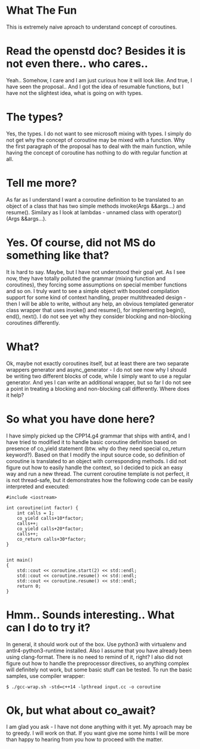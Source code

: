 What The Fun
============
This is extremely naive aproach to understand concept of coroutines.

Read the openstd doc? Besides it is not even there.. who cares..
================================================================
Yeah.. Somehow, I care and I am just curious how it will look like. And true, I have seen the proposal.. And I got the idea of resumable functions, but I have not the slightest idea, what is going on with types.

The types?
==========
Yes, the types. I do not want to see microsoft mixing with types. I simply do not get why the concept of coroutine may be mixed with a function. Why the first paragraph of the proposal has to deal with the main function, while having the concept of coroutine has nothing to do with regular function at all.

Tell me more?
=============
As far as I understand I want a coroutine definition to be translated to an object of a class that has two simple methods invoke(Args &&args...) and resume(). Similary as I look at lambdas - unnamed class with operator()(Args &&args...).

Yes. Of course, did not MS do something like that?
==================================================
It is hard to say. Maybe, but I have not understood their goal yet. As I see now, they have totally polluted the grammar (mixing function and coroutines), they forcing some assumptions on special member functions and so on. I truly want to see a simple object with boosted compilation support for some kind of context handling, proper multithreaded design - then I will be able to write, without any help, an obvious templated generator class wrapper that uses invoke() and resume(), for implementing begin(), end(), next(). I do not see yet why they consider blocking and non-blocking coroutines differently.

What?
=====
Ok, maybe not exactly coroutines itself, but at least there are two separate wrappers generator and async\_generator - I do not see now why I should be writing two different blocks of code, while I simply want to use a regular generator. And yes I can write an additional wrapper, but so far I do not see a point in treating a blocking and non-blocking call differently. Where does it help?

So what you have done here?
===========================
I have simply picked up the CPP14.g4 grammar that ships with antlr4, and I have tried to modified it to handle basic coroutine definition based on presence of co\_yield statement (btw. why do they need special co\_return keyword?). Based on that I modify the input source code, so definition of coroutine is translated to an object with corresponding methods. I did not figure out how to easily handle the context, so I decided to pick an easy way and run a new thread. The current coroutine template is not perfect, it is not thread-safe, but it demonstrates how the following code can be easily interpreted and executed:
```
#include <iostream>

int coroutine(int factor) {
    int calls = 1;
    co_yield calls+10*factor;
    calls++;
    co_yield calls+20*factor;
    calls++;
    co_return calls+30*factor;
}


int main()
{
    std::cout << coroutine.start(2) << std::endl;
    std::cout << coroutine.resume() << std::endl;
    std::cout << coroutine.resume() << std::endl;
    return 0;
}
```

Hmm.. Sounds interesting.. What can I do to try it?
===================================================
In general, it should work out of the box. Use python3 with virtualenv and antlr4-python3-runtime installed. Also I assume that you have already been using clang-format. There is no need to remind of it, right? I also did not figure out how to handle the preprocessor directives, so anything complex will definitely not work, but some basic stuff can be tested. To run the basic samples, use compiler wrapper:
```
$ ./gcc-wrap.sh -std=c++14 -lpthread input.cc -o coroutine
```

Ok, but what about co\_await?
=============================
I am glad you ask - I have not done anything with it yet. My aproach may be to greedy. I will work on that. If you want give me some hints I will be more than happy to hearing from you how to proceed with the matter.


